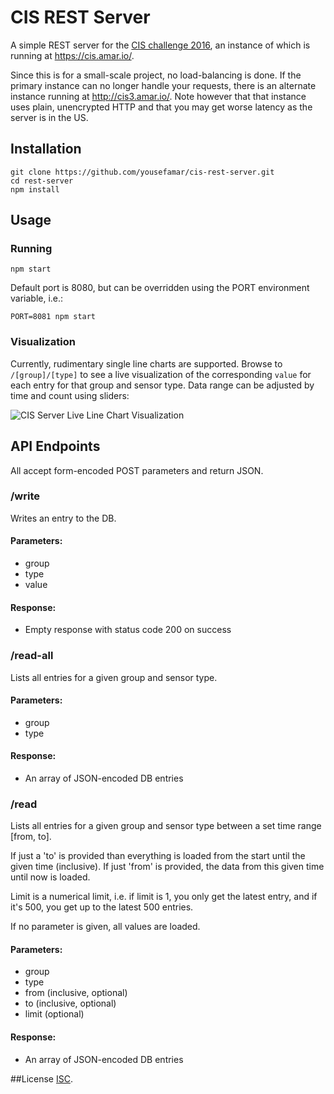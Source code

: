 # CIS REST Server
A simple REST server for the [CIS challenge 2016](http://cis.eecs.qmul.ac.uk/IoT2016.html), an instance of which is running at https://cis.amar.io/.

Since this is for a small-scale project, no load-balancing is done. If the primary instance can no longer handle your requests, there is an alternate instance running at http://cis3.amar.io/. Note however that that instance uses plain, unencrypted HTTP and that you may get worse latency as the server is in the US.

## Installation
	git clone https://github.com/yousefamar/cis-rest-server.git
	cd rest-server
	npm install

## Usage

### Running

	npm start

Default port is 8080, but can be overridden using the PORT environment variable, i.e.:

	PORT=8081 npm start

### Visualization

Currently, rudimentary single line charts are supported. Browse to `/[group]/[type]` to see a live visualization of the corresponding `value` for each entry for that group and sensor type. Data range can be adjusted by time and count using sliders:

![CIS Server Live Line Chart Visualization](https://i.imgur.com/6bKBOFR.gif "CIS Server Live Line Chart Visualization")

## API Endpoints

All accept form-encoded POST parameters and return JSON.

### /write

Writes an entry to the DB.

#### Parameters:
  - group
  - type
  - value

#### Response:
  - Empty response with status code 200 on success

### /read-all

Lists all entries for a given group and sensor type.

#### Parameters:
  - group
  - type

#### Response:
  - An array of JSON-encoded DB entries

### /read

Lists all entries for a given group and sensor type between a set time range [from, to]. 

If just a 'to' is provided than everything is loaded from the start until the given time (inclusive). If just 'from' is provided, the data from this given time until now is loaded.

Limit is a numerical limit, i.e. if limit is 1, you only get the latest entry, and if it's 500, you get up to the latest 500 entries.

If no parameter is given, all values are loaded.

#### Parameters:
  - group
  - type
  - from (inclusive, optional)
  - to (inclusive, optional)
  - limit (optional)

#### Response:
  - An array of JSON-encoded DB entries

##License
[ISC](https://opensource.org/licenses/ISC).
